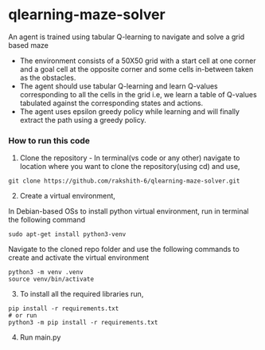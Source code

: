 # qlearning-maze-solver
An agent is trained using tabular Q-learning to navigate and solve a grid based maze

- The environment consists of a 50X50 grid with a start cell at one corner and a goal cell at the opposite corner and some cells in-between taken as the obstacles.
- The agent should use tabular Q-learning and learn Q-values corresponding to all the cells in the grid i.e, we learn a table of Q-values tabulated against the corresponding states and actions.
- The agent uses epsilon greedy policy while learning and will finally extract the path using a greedy policy.

### How to run this code

1. Clone the repository - In terminal(vs code or any other) navigate to location where you want to clone the repository(using cd) and use,   
```
git clone https://github.com/rakshith-6/qlearning-maze-solver.git
``` 

2. Create a virtual environment,

In Debian-based OSs to install python virtual environment, run in terminal the following command

```
sudo apt-get install python3-venv
```
Navigate to the cloned repo folder and use the following commands to create and activate the virtual environment 
```
python3 -m venv .venv
source venv/bin/activate 
```
3. To install all the required libraries run,

```
pip install -r requirements.txt
# or run
python3 -m pip install -r requirements.txt
```
4. Run main.py